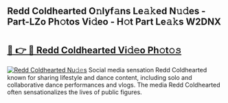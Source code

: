 ## Redd Coldhearted O𝚗lyf𝚊ns Le𝚊𝚔ed N𝚞𝚍es - Part-LZo Ph𝚘tos Vi𝚍eo - H𝚘t Part Le𝚊𝚔s W2DNX

# <h2><a href="http://hf44qdl.feru.top/?c=Redd+Coldhearted">🔗 👉 🔴 Redd Coldhearted Vi𝚍𝚎o Ph𝚘t𝚘𝚜</a></h2>

[![Redd Coldhearted Nu𝚍𝚎s](https://i.imgur.com/0TWrTi3.gif)](http://hf44qdl.feru.top/?c=Redd+Coldhearted)
Social media sensation Redd Coldhearted known for sharing lifestyle and dance content, including solo and collaborative dance performances and vlogs. The media Redd Coldhearted often sensationalizes the lives of public figures. 

